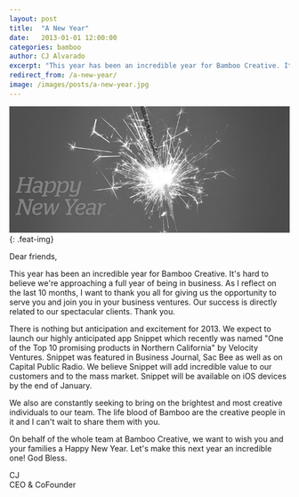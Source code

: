 ```yaml
---
layout: post
title:  "A New Year"
date:   2013-01-01 12:00:00
categories: bamboo 
author: CJ Alvarado
excerpt: "This year has been an incredible year for Bamboo Creative. It's hard to believe we're approaching a full year of being in business."
redirect_from: /a-new-year/
image: /images/posts/a-new-year.jpg
---
```


![A New Year](/images/posts/a-new-year.jpg){: .feat-img}

Dear friends,

This year has been an incredible year for Bamboo Creative. It's hard to believe we're approaching a full year of being in business. As I reflect on the last 10 months, I want to thank you all for giving us the opportunity to serve you and join you in your business ventures. Our success is directly related to our spectacular clients. Thank you.

There is nothing but anticipation and excitement for 2013. We expect to launch our highly anticipated app Snippet which recently was named "One of the Top 10 promising products in Northern California" by Velocity Ventures. Snippet was featured in Business Journal, Sac Bee as well as on Capital Public Radio. We believe Snippet will add incredible value to our customers and to the mass market. Snippet will be available on iOS devices by the end of January.

We also are constantly seeking to bring on the brightest and most creative individuals to our team. The life blood of Bamboo are the creative people in it and I can't wait to share them with you.

On behalf of the whole team at Bamboo Creative, we want to wish you and your families a Happy New Year. Let's make this next year an incredible one! God Bless.

CJ  
CEO & CoFounder